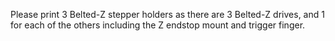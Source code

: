 Please print 3 Belted-Z stepper holders as there are 3 Belted-Z drives, and 1 for each of the others including the Z endstop mount and trigger finger.
